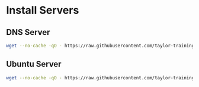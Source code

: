 # Install Servers

## DNS Server

```bash
wget --no-cache -qO - https://raw.githubusercontent.com/taylor-training/proxmox/main/systems/dns-server.sh | sudo bash
```

## Ubuntu Server

```bash
wget --no-cache -qO - https://raw.githubusercontent.com/taylor-training/proxmox/main/systems/ubuntu-server.sh | sudo bash
```